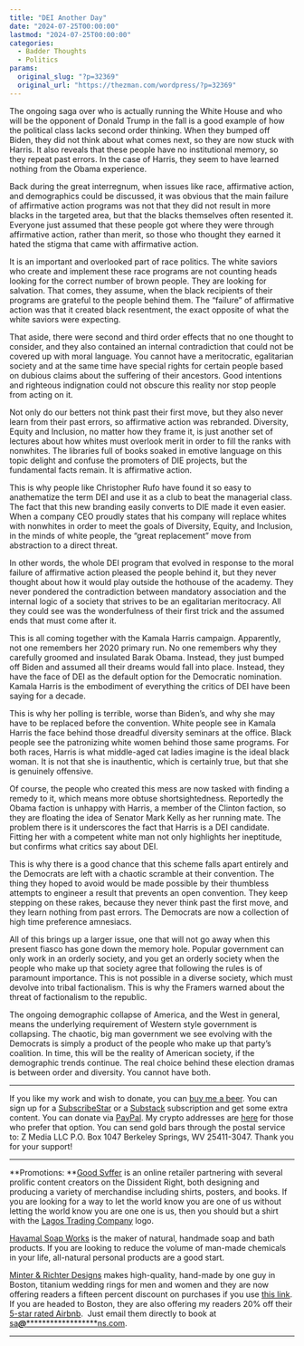 ```yaml
---
title: "DEI Another Day"
date: "2024-07-25T00:00:00"
lastmod: "2024-07-25T00:00:00"
categories:
  - Badder Thoughts
  - Politics
params:
  original_slug: "?p=32369"
  original_url: "https://thezman.com/wordpress/?p=32369"
---
```


The ongoing saga over who is actually running the White House and who
will be the opponent of Donald Trump in the fall is a good example of
how the political class lacks second order thinking. When they bumped
off Biden, they did not think about what comes next, so they are now
stuck with Harris. It also reveals that these people have no
institutional memory, so they repeat past errors. In the case of Harris,
they seem to have learned nothing from the Obama experience.

Back during the great interregnum, when issues like race, affirmative
action, and demographics could be discussed, it was obvious that the
main failure of affirmative action programs was not that they did not
result in more blacks in the targeted area, but that the blacks
themselves often resented it. Everyone just assumed that these people
got where they were through affirmative action, rather than merit, so
those who thought they earned it hated the stigma that came with
affirmative action.

It is an important and overlooked part of race politics. The white
saviors who create and implement these race programs are not counting
heads looking for the correct number of brown people. They are looking
for salvation. That comes, they assume, when the black recipients of
their programs are grateful to the people behind them. The “failure” of
affirmative action was that it created black resentment, the exact
opposite of what the white saviors were expecting.

That aside, there were second and third order effects that no one
thought to consider, and they also contained an internal contradiction
that could not be covered up with moral language. You cannot have a
meritocratic, egalitarian society and at the same time have special
rights for certain people based on dubious claims about the suffering of
their ancestors. Good intentions and righteous indignation could not
obscure this reality nor stop people from acting on it.

Not only do our betters not think past their first move, but they also
never learn from their past errors, so affirmative action was rebranded.
Diversity, Equity and Inclusion, no matter how they frame it, is just
another set of lectures about how whites must overlook merit in order to
fill the ranks with nonwhites. The libraries full of books soaked in
emotive language on this topic delight and confuse the promoters of DIE
projects, but the fundamental facts remain. It is affirmative action.

This is why people like Christopher Rufo have found it so easy to
anathematize the term DEI and use it as a club to beat the managerial
class. The fact that this new branding easily converts to DIE made it
even easier. When a company CEO proudly states that his company will
replace whites with nonwhites in order to meet the goals of Diversity,
Equity, and Inclusion, in the minds of white people, the “great
replacement” move from abstraction to a direct threat.

In other words, the whole DEI program that evolved in response to the
moral failure of affirmative action pleased the people behind it, but
they never thought about how it would play outside the hothouse of the
academy. They never pondered the contradiction between mandatory
association and the internal logic of a society that strives to be an
egalitarian meritocracy. All they could see was the wonderfulness of
their first trick and the assumed ends that must come after it.

This is all coming together with the Kamala Harris campaign. Apparently,
not one remembers her 2020 primary run. No one remembers why they
carefully groomed and insulated Barak Obama. Instead, they just bumped
off Biden and assumed all their dreams would fall into place. Instead,
they have the face of DEI as the default option for the Democratic
nomination. Kamala Harris is the embodiment of everything the critics of
DEI have been saying for a decade.

This is why her polling is terrible, worse than Biden’s, and why she may
have to be replaced before the convention. White people see in Kamala
Harris the face behind those dreadful diversity seminars at the office.
Black people see the patronizing white women behind those same programs.
For both races, Harris is what middle-aged cat ladies imagine is the
ideal black woman. It is not that she is inauthentic, which is certainly
true, but that she is genuinely offensive.

Of course, the people who created this mess are now tasked with finding
a remedy to it, which means more obtuse shortsightedness. Reportedly the
Obama faction is unhappy with Harris, a member of the Clinton faction,
so they are floating the idea of Senator Mark Kelly as her running mate.
The problem there is it underscores the fact that Harris is a DEI
candidate. Fitting her with a competent white man not only highlights
her ineptitude, but confirms what critics say about DEI.

This is why there is a good chance that this scheme falls apart entirely
and the Democrats are left with a chaotic scramble at their convention.
The thing they hoped to avoid would be made possible by their thumbless
attempts to engineer a result that prevents an open convention. They
keep stepping on these rakes, because they never think past the first
move, and they learn nothing from past errors. The Democrats are now a
collection of high time preference amnesiacs.

All of this brings up a larger issue, one that will not go away when
this present fiasco has gone down the memory hole. Popular government
can only work in an orderly society, and you get an orderly society when
the people who make up that society agree that following the rules is of
paramount importance. This is not possible in a diverse society, which
must devolve into tribal factionalism. This is why the Framers warned
about the threat of factionalism to the republic.

The ongoing demographic collapse of America, and the West in general,
means the underlying requirement of Western style government is
collapsing. The chaotic, big man government we see evolving with the
Democrats is simply a product of the people who make up that party’s
coalition. In time, this will be the reality of American society, if the
demographic trends continue. The real choice behind these election
dramas is between order and diversity. You cannot have both.

------------------------------------------------------------------------

If you like my work and wish to donate, you can
<a href="https://www.buymeacoffee.com/mujolulu" rel="noopener"
target="_blank">buy me a beer</a>. You can sign up for a
<a href="https://www.subscribestar.com/the-z-blog" rel="noopener"
target="_blank">SubscribeStar</a> or a
<a href="https://thedissident.substack.com/" rel="noopener"
target="_blank">Substack</a> subscription and get some extra content.
You can donate via <a
href="https://www.paypal.com/donate/?cmd=_s-xclick&amp;hosted_button_id=UDAS2Q8JYA6CN&amp;source=url"
rel="noopener" target="_blank">PayPal</a>. My crypto addresses are
<a href="https://thezman.com/wordpress/?page_id=22713" rel="noopener"
target="_blank">here</a> for those who prefer that option. You can send
gold bars through the postal service to: Z Media LLC P.O. Box 1047
Berkeley Springs, WV 25411-3047. Thank you for your support!

------------------------------------------------------------------------

**Promotions: **<a href="https://goodsvffer.com/" rel="noopener" target="_blank">Good
Svffer</a> is an online retailer partnering with several prolific
content creators on the Dissident Right, both designing and producing a
variety of merchandise including shirts, posters, and books. If you are
looking for a way to let the world know you are one of us without
letting the world know you are one one is us, then you should but a
shirt with the
<a href="https://goodsvffer.com/products/lagos-trading-company"
rel="noopener" target="_blank">Lagos Trading Company</a> logo.

<a href="https://havamalsoapworks.com/" rel="noopener"
target="_blank">Havamal Soap Works</a> is the maker of natural, handmade
soap and bath products. If you are looking to reduce the volume of
man-made chemicals in your life, all-natural personal products are a
good start.

<a href="https://www.minterandrichterdesigns.com/"
rel="noreferrer nofollow noopener" target="_blank">Minter &amp; Richter
Designs</a> makes high-quality, hand-made by one guy in Boston, titanium
wedding rings for men and women and they are now offering readers a
fifteen percent discount on purchases if you use
<a href="https://www.minterandrichterdesigns.com/discount/ZMAN"
rel="noreferrer nofollow noopener" target="_blank">this link</a>.
<span class="highlight"><span class="colour"><span class="font"><span class="size">If
you are headed to Boston, they are also offering my readers 20% off
their <a
href="https://www.airbnb.com/users/7988017/listings?user_id=7988017&amp;s=3"
rel="noopener noreferrer" target="_blank">5-star rated Airbnb</a>.  Just
email them directly to book at
<a href="mailto:sa***@*********************ns.com"
data-original-string="TImkOTeb3cszrP0nn6h8tA==cb7rz+s30A5WjXicLBnXvwy1ADEAumBVQ57aFULKKJPZ5sIjPFrBJZ4rPEWf+kZzuDs"><span
class="apbct-email-encoder"
data-original-string="LH/f+qpV0F0/wtHyE5WMYg==cb7Wq2gFxX5YI0aDS0Jx984LpQoFa3MxzDuKgA84Y5IaHoivgn0xX43rPanAe7lIezg"
title="This contact has been encoded by Anti-Spam by CleanTalk. Click to decode. To finish the decoding make sure that JavaScript is enabled in your browser.">sa<span
class="apbct-blur">***</span>@<span
class="apbct-blur">*********************</span>ns.com</span></a>.</span></span></span></span>

------------------------------------------------------------------------
